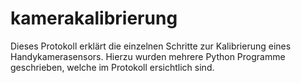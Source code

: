 # kamerakalibrierung

Dieses Protokoll erklärt die einzelnen Schritte zur Kalibrierung eines Handykamerasensors.
Hierzu wurden mehrere Python Programme geschrieben, welche im Protokoll ersichtlich sind.
